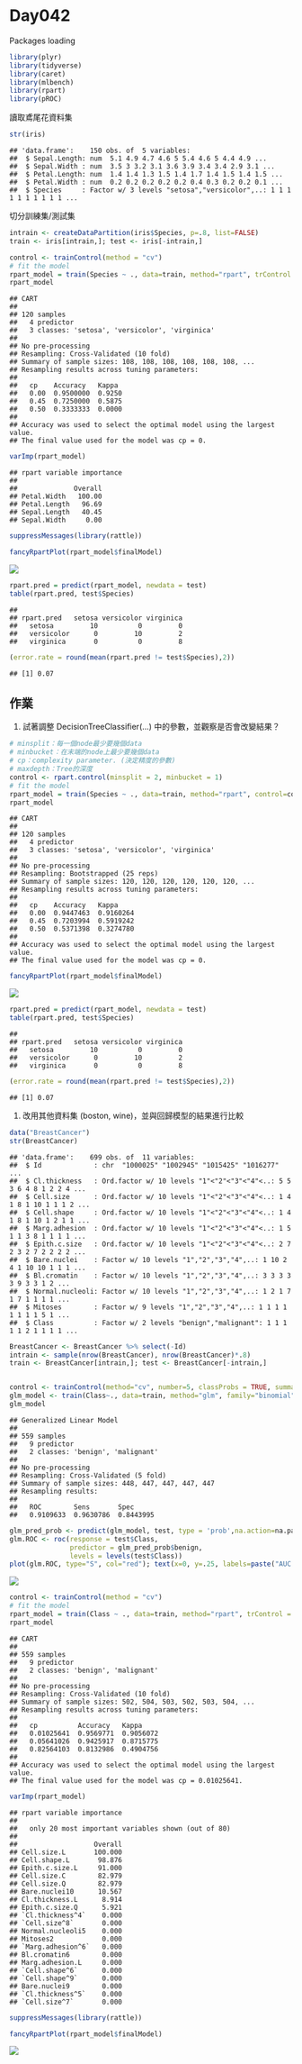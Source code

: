 Day042
================

Packages loading

``` r
library(plyr)
library(tidyverse)
library(caret)
library(mlbench)
library(rpart)
library(pROC)
```

讀取鳶尾花資料集

``` r
str(iris)
```

    ## 'data.frame':    150 obs. of  5 variables:
    ##  $ Sepal.Length: num  5.1 4.9 4.7 4.6 5 5.4 4.6 5 4.4 4.9 ...
    ##  $ Sepal.Width : num  3.5 3 3.2 3.1 3.6 3.9 3.4 3.4 2.9 3.1 ...
    ##  $ Petal.Length: num  1.4 1.4 1.3 1.5 1.4 1.7 1.4 1.5 1.4 1.5 ...
    ##  $ Petal.Width : num  0.2 0.2 0.2 0.2 0.2 0.4 0.3 0.2 0.2 0.1 ...
    ##  $ Species     : Factor w/ 3 levels "setosa","versicolor",..: 1 1 1 1 1 1 1 1 1 1 ...

切分訓練集/測試集

``` r
intrain <- createDataPartition(iris$Species, p=.8, list=FALSE)
train <- iris[intrain,]; test <- iris[-intrain,]
```

``` r
control <- trainControl(method = "cv")
# fit the model
rpart_model = train(Species ~ ., data=train, method="rpart", trControl = control)
rpart_model
```

    ## CART 
    ## 
    ## 120 samples
    ##   4 predictor
    ##   3 classes: 'setosa', 'versicolor', 'virginica' 
    ## 
    ## No pre-processing
    ## Resampling: Cross-Validated (10 fold) 
    ## Summary of sample sizes: 108, 108, 108, 108, 108, 108, ... 
    ## Resampling results across tuning parameters:
    ## 
    ##   cp    Accuracy   Kappa 
    ##   0.00  0.9500000  0.9250
    ##   0.45  0.7250000  0.5875
    ##   0.50  0.3333333  0.0000
    ## 
    ## Accuracy was used to select the optimal model using the largest value.
    ## The final value used for the model was cp = 0.

``` r
varImp(rpart_model)
```

    ## rpart variable importance
    ## 
    ##              Overall
    ## Petal.Width   100.00
    ## Petal.Length   96.69
    ## Sepal.Length   40.45
    ## Sepal.Width     0.00

``` r
suppressMessages(library(rattle))

fancyRpartPlot(rpart_model$finalModel)
```

![](Day042_files/figure-markdown_github/unnamed-chunk-7-1.png)

``` r
rpart.pred = predict(rpart_model, newdata = test)
table(rpart.pred, test$Species)
```

    ##             
    ## rpart.pred   setosa versicolor virginica
    ##   setosa         10          0         0
    ##   versicolor      0         10         2
    ##   virginica       0          0         8

``` r
(error.rate = round(mean(rpart.pred != test$Species),2))
```

    ## [1] 0.07

作業
----

1.  試著調整 DecisionTreeClassifier(...) 中的參數，並觀察是否會改變結果？

``` r
# minsplit：每一個node最少要幾個data
# minbucket：在末端的node上最少要幾個data
# cp：complexity parameter. (決定精度的參數)
# maxdepth：Tree的深度
control <- rpart.control(minsplit = 2, minbucket = 1)
# fit the model
rpart_model = train(Species ~ ., data=train, method="rpart", control=control)
rpart_model
```

    ## CART 
    ## 
    ## 120 samples
    ##   4 predictor
    ##   3 classes: 'setosa', 'versicolor', 'virginica' 
    ## 
    ## No pre-processing
    ## Resampling: Bootstrapped (25 reps) 
    ## Summary of sample sizes: 120, 120, 120, 120, 120, 120, ... 
    ## Resampling results across tuning parameters:
    ## 
    ##   cp    Accuracy   Kappa    
    ##   0.00  0.9447463  0.9160264
    ##   0.45  0.7203994  0.5919242
    ##   0.50  0.5371398  0.3274780
    ## 
    ## Accuracy was used to select the optimal model using the largest value.
    ## The final value used for the model was cp = 0.

``` r
fancyRpartPlot(rpart_model$finalModel)
```

![](Day042_files/figure-markdown_github/unnamed-chunk-11-1.png)

``` r
rpart.pred = predict(rpart_model, newdata = test)
table(rpart.pred, test$Species)
```

    ##             
    ## rpart.pred   setosa versicolor virginica
    ##   setosa         10          0         0
    ##   versicolor      0         10         2
    ##   virginica       0          0         8

``` r
(error.rate = round(mean(rpart.pred != test$Species),2))
```

    ## [1] 0.07

1.  改用其他資料集 (boston, wine)，並與回歸模型的結果進行比較

``` r
data("BreastCancer")
str(BreastCancer)
```

    ## 'data.frame':    699 obs. of  11 variables:
    ##  $ Id             : chr  "1000025" "1002945" "1015425" "1016277" ...
    ##  $ Cl.thickness   : Ord.factor w/ 10 levels "1"<"2"<"3"<"4"<..: 5 5 3 6 4 8 1 2 2 4 ...
    ##  $ Cell.size      : Ord.factor w/ 10 levels "1"<"2"<"3"<"4"<..: 1 4 1 8 1 10 1 1 1 2 ...
    ##  $ Cell.shape     : Ord.factor w/ 10 levels "1"<"2"<"3"<"4"<..: 1 4 1 8 1 10 1 2 1 1 ...
    ##  $ Marg.adhesion  : Ord.factor w/ 10 levels "1"<"2"<"3"<"4"<..: 1 5 1 1 3 8 1 1 1 1 ...
    ##  $ Epith.c.size   : Ord.factor w/ 10 levels "1"<"2"<"3"<"4"<..: 2 7 2 3 2 7 2 2 2 2 ...
    ##  $ Bare.nuclei    : Factor w/ 10 levels "1","2","3","4",..: 1 10 2 4 1 10 10 1 1 1 ...
    ##  $ Bl.cromatin    : Factor w/ 10 levels "1","2","3","4",..: 3 3 3 3 3 9 3 3 1 2 ...
    ##  $ Normal.nucleoli: Factor w/ 10 levels "1","2","3","4",..: 1 2 1 7 1 7 1 1 1 1 ...
    ##  $ Mitoses        : Factor w/ 9 levels "1","2","3","4",..: 1 1 1 1 1 1 1 1 5 1 ...
    ##  $ Class          : Factor w/ 2 levels "benign","malignant": 1 1 1 1 1 2 1 1 1 1 ...

``` r
BreastCancer <- BreastCancer %>% select(-Id)
intrain <- sample(nrow(BreastCancer), nrow(BreastCancer)*.8)
train <- BreastCancer[intrain,]; test <- BreastCancer[-intrain,]


control <- trainControl(method="cv", number=5, classProbs = TRUE, summaryFunction=twoClassSummary)
glm_model <- train(Class~., data=train, method="glm", family="binomial", metric="ROC", trControl=control, na.action=na.pass)
glm_model
```

    ## Generalized Linear Model 
    ## 
    ## 559 samples
    ##   9 predictor
    ##   2 classes: 'benign', 'malignant' 
    ## 
    ## No pre-processing
    ## Resampling: Cross-Validated (5 fold) 
    ## Summary of sample sizes: 448, 447, 447, 447, 447 
    ## Resampling results:
    ## 
    ##   ROC        Sens       Spec     
    ##   0.9109633  0.9630786  0.8443995

``` r
glm_pred_prob <- predict(glm_model, test, type = 'prob',na.action=na.pass)
glm.ROC <- roc(response = test$Class,
               predictor = glm_pred_prob$benign,
               levels = levels(test$Class))
plot(glm.ROC, type="S", col="red"); text(x=0, y=.25, labels=paste("AUC =", round(glm.ROC$auc, 4)))
```

![](Day042_files/figure-markdown_github/unnamed-chunk-16-1.png)

``` r
control <- trainControl(method = "cv")
# fit the model
rpart_model = train(Class ~ ., data=train, method="rpart", trControl = control, na.action=na.pass)
rpart_model
```

    ## CART 
    ## 
    ## 559 samples
    ##   9 predictor
    ##   2 classes: 'benign', 'malignant' 
    ## 
    ## No pre-processing
    ## Resampling: Cross-Validated (10 fold) 
    ## Summary of sample sizes: 502, 504, 503, 502, 503, 504, ... 
    ## Resampling results across tuning parameters:
    ## 
    ##   cp          Accuracy   Kappa    
    ##   0.01025641  0.9569771  0.9056072
    ##   0.05641026  0.9425917  0.8715775
    ##   0.82564103  0.8132986  0.4904756
    ## 
    ## Accuracy was used to select the optimal model using the largest value.
    ## The final value used for the model was cp = 0.01025641.

``` r
varImp(rpart_model)
```

    ## rpart variable importance
    ## 
    ##   only 20 most important variables shown (out of 80)
    ## 
    ##                   Overall
    ## Cell.size.L       100.000
    ## Cell.shape.L       98.876
    ## Epith.c.size.L     91.000
    ## Cell.size.C        82.979
    ## Cell.size.Q        82.979
    ## Bare.nuclei10      10.567
    ## Cl.thickness.L      8.914
    ## Epith.c.size.Q      5.921
    ## `Cl.thickness^4`    0.000
    ## `Cell.size^8`       0.000
    ## Normal.nucleoli5    0.000
    ## Mitoses2            0.000
    ## `Marg.adhesion^6`   0.000
    ## Bl.cromatin6        0.000
    ## Marg.adhesion.L     0.000
    ## `Cell.shape^6`      0.000
    ## `Cell.shape^9`      0.000
    ## Bare.nuclei9        0.000
    ## `Cl.thickness^5`    0.000
    ## `Cell.size^7`       0.000

``` r
suppressMessages(library(rattle))

fancyRpartPlot(rpart_model$finalModel)
```

![](Day042_files/figure-markdown_github/unnamed-chunk-19-1.png)
